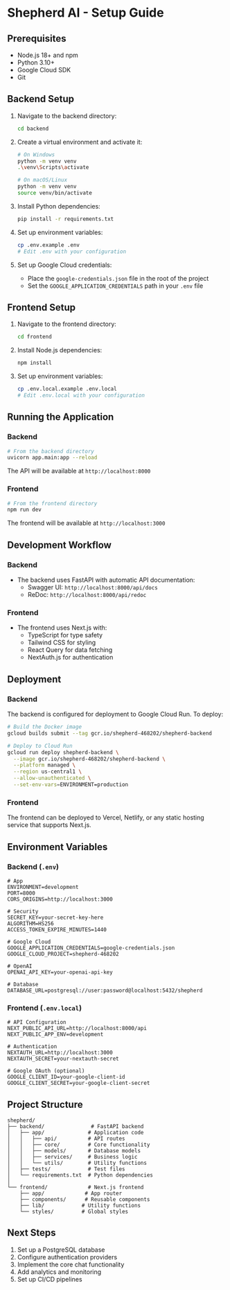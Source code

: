 # Shepherd AI - Setup Guide

## Prerequisites

- Node.js 18+ and npm
- Python 3.10+
- Google Cloud SDK
- Git

## Backend Setup

1. Navigate to the backend directory:
   ```bash
   cd backend
   ```

2. Create a virtual environment and activate it:
   ```bash
   # On Windows
   python -m venv venv
   .\venv\Scripts\activate
   
   # On macOS/Linux
   python -m venv venv
   source venv/bin/activate
   ```

3. Install Python dependencies:
   ```bash
   pip install -r requirements.txt
   ```

4. Set up environment variables:
   ```bash
   cp .env.example .env
   # Edit .env with your configuration
   ```

5. Set up Google Cloud credentials:
   - Place the `google-credentials.json` file in the root of the project
   - Set the `GOOGLE_APPLICATION_CREDENTIALS` path in your `.env` file

## Frontend Setup

1. Navigate to the frontend directory:
   ```bash
   cd frontend
   ```

2. Install Node.js dependencies:
   ```bash
   npm install
   ```

3. Set up environment variables:
   ```bash
   cp .env.local.example .env.local
   # Edit .env.local with your configuration
   ```

## Running the Application

### Backend

```bash
# From the backend directory
uvicorn app.main:app --reload
```

The API will be available at `http://localhost:8000`

### Frontend

```bash
# From the frontend directory
npm run dev
```

The frontend will be available at `http://localhost:3000`

## Development Workflow

### Backend

- The backend uses FastAPI with automatic API documentation:
  - Swagger UI: `http://localhost:8000/api/docs`
  - ReDoc: `http://localhost:8000/api/redoc`

### Frontend

- The frontend uses Next.js with:
  - TypeScript for type safety
  - Tailwind CSS for styling
  - React Query for data fetching
  - NextAuth.js for authentication

## Deployment

### Backend

The backend is configured for deployment to Google Cloud Run. To deploy:

```bash
# Build the Docker image
gcloud builds submit --tag gcr.io/shepherd-468202/shepherd-backend

# Deploy to Cloud Run
gcloud run deploy shepherd-backend \
  --image gcr.io/shepherd-468202/shepherd-backend \
  --platform managed \
  --region us-central1 \
  --allow-unauthenticated \
  --set-env-vars=ENVIRONMENT=production
```

### Frontend

The frontend can be deployed to Vercel, Netlify, or any static hosting service that supports Next.js.

## Environment Variables

### Backend (`.env`)

```
# App
ENVIRONMENT=development
PORT=8000
CORS_ORIGINS=http://localhost:3000

# Security
SECRET_KEY=your-secret-key-here
ALGORITHM=HS256
ACCESS_TOKEN_EXPIRE_MINUTES=1440

# Google Cloud
GOOGLE_APPLICATION_CREDENTIALS=google-credentials.json
GOOGLE_CLOUD_PROJECT=shepherd-468202

# OpenAI
OPENAI_API_KEY=your-openai-api-key

# Database
DATABASE_URL=postgresql://user:password@localhost:5432/shepherd
```

### Frontend (`.env.local`)

```
# API Configuration
NEXT_PUBLIC_API_URL=http://localhost:8000/api
NEXT_PUBLIC_APP_ENV=development

# Authentication
NEXTAUTH_URL=http://localhost:3000
NEXTAUTH_SECRET=your-nextauth-secret

# Google OAuth (optional)
GOOGLE_CLIENT_ID=your-google-client-id
GOOGLE_CLIENT_SECRET=your-google-client-secret
```

## Project Structure

```
shepherd/
├── backend/               # FastAPI backend
│   ├── app/              # Application code
│   │   ├── api/          # API routes
│   │   ├── core/         # Core functionality
│   │   ├── models/       # Database models
│   │   ├── services/     # Business logic
│   │   └── utils/        # Utility functions
│   ├── tests/            # Test files
│   └── requirements.txt  # Python dependencies
│
└── frontend/             # Next.js frontend
    ├── app/             # App router
    ├── components/      # Reusable components
    ├── lib/            # Utility functions
    └── styles/         # Global styles
```

## Next Steps

1. Set up a PostgreSQL database
2. Configure authentication providers
3. Implement the core chat functionality
4. Add analytics and monitoring
5. Set up CI/CD pipelines
